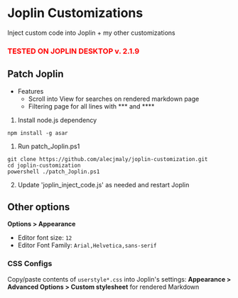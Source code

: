 # Joplin Customizations
Inject custom code into Joplin + my other customizations

<h3 style='color:red;font-weight:bold'>
TESTED ON JOPLIN DESKTOP v. 2.1.9
</h3>

## Patch Joplin
- Features
  - Scroll into View for searches on rendered markdown page
  - Filtering page for all lines with *** and **** 

1) Install node.js dependency
```shell
npm install -g asar
```

1) Run patch_Joplin.ps1 
```
git clone https://github.com/alecjmaly/joplin-customization.git
cd joplin-customization
powershell ./patch_Joplin.ps1
```
2) Update 'joplin_inject_code.js' as needed and restart Joplin





## Other options
**Options > Appearance**
- Editor font size: `12`
- Editor Font Family: `Arial,Helvetica,sans-serif`

### CSS Configs
Copy/paste contents of `userstyle*.css` into Joplin's settings: **Appearance > Advanced Options > Custom stylesheet** for rendered Markdown



